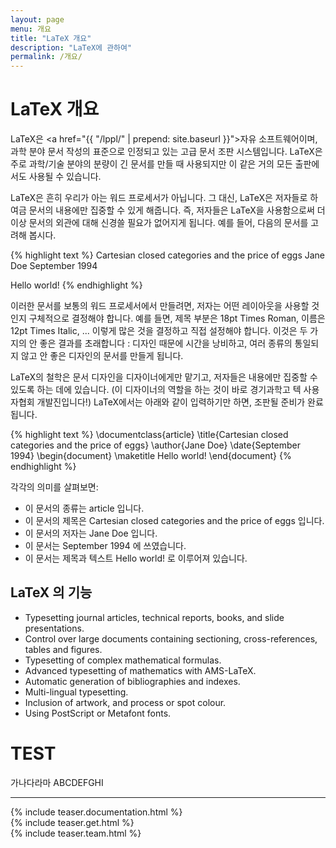 ```yaml
---
layout: page
menu: 개요
title: "LaTeX 개요"
description: "LaTeX에 관하여"
permalink: /개요/
---
```

# LaTeX 개요


LaTeX은 <a href="{{ "/lppl/" | prepend: site.baseurl }}">자유 소프트웨어</a>이며, 과학 분야 문서 작성의 표준으로 인정되고 있는 고급 문서 조판 시스템입니다.
LaTeX은 주로 과학/기술 분야의 분량이 긴 문서를 만들 때 사용되지만 이 같은 거의 모든 출판에서도 사용될 수 있습니다.

LaTeX은 흔히 우리가 아는 워드 프로세서가 아닙니다. 그 대신, LaTeX은 저자들로 하여금 문서의 내용에만 집중할 수 있게 해줍니다.
즉, 저자들은 LaTeX을 사용함으로써 더 이상 문서의 외관에 대해 신경쓸 필요가 없어지게 됩니다.
예를 들어, 다음의 문서를 고려해 봅시다.

{% highlight text %}
Cartesian closed categories and the price of eggs
Jane Doe
September 1994

Hello world!
{% endhighlight %}

이러한 문서를 보통의 워드 프로세서에서 만들려면, 저자는 어떤 레이아웃을 사용할 것인지 구체적으로 결정해야 합니다.
예를 들면, 제목 부분은 18pt Times Roman, 이름은 12pt Times Italic, ... 이렇게 많은 것을 결정하고 직접 설정해야 합니다.
이것은 두 가지의 안 좋은 결과를 초래합니다 : 디자인 때문에 시간을 낭비하고, 여러 종류의 통일되지 않고 안 좋은 디자인의 문서를 만들게 됩니다.

LaTeX의 철학은 문서 디자인을 디자이너에게만 맡기고, 저자들은 내용에만 집중할 수 있도록 하는 데에 있습니다.
(이 디자이너의 역할을 하는 것이 바로 경기과학고 텍 사용자협회 개발진입니다!)
LaTeX에서는 아래와 같이 입력하기만 하면, 조판될 준비가 완료됩니다.

{% highlight text %}
\documentclass{article}
\title{Cartesian closed categories and the price of eggs}
\author{Jane Doe}
\date{September 1994}
\begin{document}
   \maketitle
   Hello world!
\end{document}
{% endhighlight %}

각각의 의미를 살펴보면:

+ 이 문서의 종류는 article 입니다.
+ 이 문서의 제목은 Cartesian closed categories and the price of eggs 입니다.
+ 이 문서의 저자는 Jane Doe 입니다.
+ 이 문서는 September 1994 에 쓰였습니다.
+ 이 문서는 제목과 텍스트 Hello world! 로 이루어져 있습니다.

## LaTeX 의 기능

+ Typesetting journal articles, technical reports, books, and slide presentations.
+ Control over large documents containing sectioning, cross-references, tables and figures.
+ Typesetting of complex mathematical formulas.
+ Advanced typesetting of mathematics with AMS-LaTeX.
+ Automatic generation of bibliographies and indexes.
+ Multi-lingual typesetting.
+ Inclusion of artwork, and process or spot colour.
+ Using PostScript or Metafont fonts.

# TEST
가나다라마
ABCDEFGHI
<hr>
<div class="row teaser">
  <section class="col cell1of3">{% include teaser.documentation.html %}</section>
  <section class="col cell1of3">{% include teaser.get.html %}</section>
  <section class="col cell1of3">{% include teaser.team.html %}</section>
</div>
